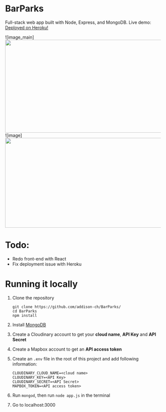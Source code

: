 # BarParks
Full-stack web app built with Node, Express, and MongoDB. 
Live demo: [Deployed on Heroku!](https://sheltered-headland-08597.herokuapp.com/)

![image_main]<img src="https://user-images.githubusercontent.com/74084822/143974019-8d15e8b2-a42d-4012-8bdd-c40ec957005f.png" width="600" height="300">
![image]<img src="https://user-images.githubusercontent.com/74084822/143974479-f5c615f6-9ebb-43ff-a22f-08f68628507f.png" width="600" height="290">



# Todo:
- Redo front-end with React
- Fix deployment issue with Heroku

# Running it locally
1. Clone the repository

   ```
   git clone https://github.com/addison-ch/BarParks/
   cd BarParks
   npm install 
   ```

2. Install [MongoDB](https://www.mongodb.com/)

3. Create a Cloudinary account to get your **cloud name**, **API Key** and **API Secret**

4. Create a Mapbox account to get an **API access token**

5. Create an `.env` file in the root of this project and add following information:

   ```
   CLOUDINARY_CLOUD_NAME=<cloud name>
   CLOUDINARY_KEY=<API Key>
   CLOUDINARY_SECRET=<API Secret>
   MAPBOX_TOKEN=<API access token>
   ```

6. Run `mongod`, then run  `node app.js` in the terminal
7. Go to localhost:3000
